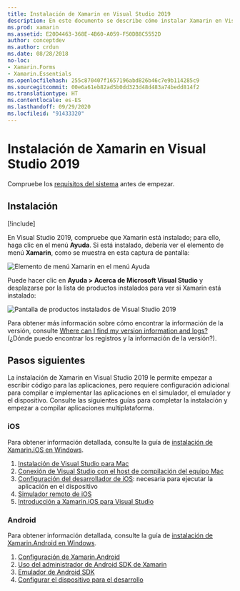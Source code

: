 ```yaml
---
title: Instalación de Xamarin en Visual Studio 2019
description: En este documento se describe cómo instalar Xamarin en Visual Studio 2019. Se explican los requisitos, el proceso de instalación y la comprobación de la instalación.
ms.prod: xamarin
ms.assetid: E20D4463-368E-4B60-A059-F50DB8C5552D
author: conceptdev
ms.author: crdun
ms.date: 08/28/2018
no-loc:
- Xamarin.Forms
- Xamarin.Essentials
ms.openlocfilehash: 255c870407f1657196abd826b46c7e9b114285c9
ms.sourcegitcommit: 00e6a61eb82ad5b0dd323d48d483a74bedd814f2
ms.translationtype: HT
ms.contentlocale: es-ES
ms.lasthandoff: 09/29/2020
ms.locfileid: "91433320"
---
```

# <a name="installing-xamarin-in-visual-studio-2019"></a>Instalación de Xamarin en Visual Studio 2019

<a name="requirements"></a>

Compruebe los [requisitos del sistema](~/cross-platform/get-started/requirements.md) antes de empezar.

## <a name="installation"></a>Instalación

[!include[](~/cross-platform/includes/install-xamarin-windows-2019.md)]

En Visual Studio 2019, compruebe que Xamarin está instalado; para ello, haga clic en el menú **Ayuda**. Si está instalado, debería ver el elemento de menú **Xamarin**, como se muestra en esta captura de pantalla:

![Elemento de menú Xamarin en el menú Ayuda](windows-images/12-xamarin-menu-item.png "Elemento de menú Xamarin en el menú Ayuda")

Puede hacer clic en **Ayuda > Acerca de Microsoft Visual Studio** y desplazarse por la lista de productos instalados para ver si Xamarin está instalado:

![Pantalla de productos instalados de Visual Studio 2019](windows-images/13-xamarin-is-installed.png "Pantalla de productos instalados de Visual Studio 2019")

Para obtener más información sobre cómo encontrar la información de la versión, consulte [Where can I find my version information and logs?](~/cross-platform/troubleshooting/questions/version-logs.md) (¿Dónde puedo encontrar los registros y la información de la versión?).

## <a name="next-steps"></a>Pasos siguientes

La instalación de Xamarin en Visual Studio 2019 le permite empezar a escribir código para las aplicaciones, pero requiere configuración adicional para compilar e implementar las aplicaciones en el simulador, el emulador y el dispositivo. Consulte las siguientes guías para completar la instalación y empezar a compilar aplicaciones multiplataforma.

### <a name="ios"></a>iOS

Para obtener información detallada, consulte la guía de [instalación de Xamarin.iOS en Windows](~/ios/get-started/installation/windows/index.md).

1. [Instalación de Visual Studio para Mac](/visualstudio/mac/installation)
2. [Conexión de Visual Studio con el host de compilación del equipo Mac](~/ios/get-started/installation/windows/connecting-to-mac/index.md)
3. [Configuración del desarrollador de iOS](~/ios/get-started/installation/device-provisioning/index.md): necesaria para ejecutar la aplicación en el dispositivo
4. [Simulador remoto de iOS](~/tools/ios-simulator/index.md)
5. [Introducción a Xamarin.iOS para Visual Studio](~/ios/get-started/installation/windows/introduction-to-xamarin-ios-for-visual-studio.md)

### <a name="android"></a>Android

Para obtener información detallada, consulte la guía de [instalación de Xamarin.Android en Windows](~/android/get-started/installation/windows.md).

1. [Configuración de Xamarin.Android](~/android/get-started/installation/windows.md#configuration)
2. [Uso del administrador de Android SDK de Xamarin](~/android/get-started/installation/android-sdk.md?ide=vs)
3. [Emulador de Android SDK](~/android/get-started/installation/android-emulator/index.md)
4. [Configurar el dispositivo para el desarrollo](~/android/get-started/installation/set-up-device-for-development.md)